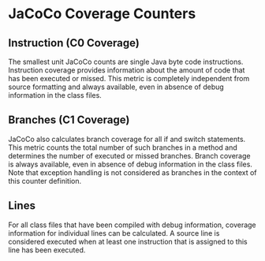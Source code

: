 # JaCoCo Coverage Counters

## Instruction (C0 Coverage)
The smallest unit JaCoCo counts are single Java byte code instructions. Instruction coverage provides information about the amount of code that has been executed or missed. This metric is completely independent from source formatting and always available, even in absence of debug information in the class files.

## Branches (C1 Coverage)
JaCoCo also calculates branch coverage for all if and switch statements. This metric counts the total number of such branches in a method and determines the number of executed or missed branches. Branch coverage is always available, even in absence of debug information in the class files. Note that exception handling is not considered as branches in the context of this counter definition.

## Lines
For all class files that have been compiled with debug information, coverage information for individual lines can be calculated. A source line is considered executed when at least one instruction that is assigned to this line has been executed.
